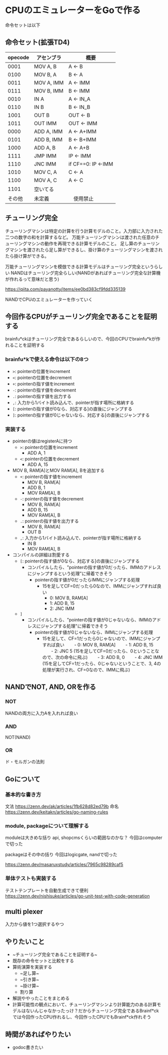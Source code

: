 # CPUのエミュレーターをGoで作る
命令セットは以下
## 命令セット(拡張TD4)
|  opecode  |  アセンブラ  | 概要　|
| ---- | ---- |----|
|  0001  |  MOV A, B  | A <- B|
|  0100  |  MOV B, A  | B <- A|
|  0011  |  MOV A, IMM | A <- IMM|
|  0111  |  MOV B, IMM | B <- IMM|
|  0010  |  IN A  | A <- IN_A|
|  0110  |  IN B  | B <- IN_B|
|  1001  |  OUT B  | OUT <- B|
|  1011  |  OUT IMM  |OUT <- IMM|
|  0000  |  ADD A, IMM  |A <- A+IMM|
|  0101  |  ADD B, IMM  |B <- B+IMM|
|  1000  |  ADD A, B | A <- A+B|
|  1111  |  JMP IMM  | IP <- IMM|
|  1110  |  JNC IMM  | if CF==0: IP <-IMM|
|  1010  |  MOV C, A | C <- A|
|  1100  |  MOV A, C | A <- C|
|  1101  | 空いてる ||
|  その他  |  未定義 |　使用禁止|

## チューリング完全
チューリングマシンは特定の計算を行う計算モデルのこと。入力部に入力された二つの数字の和を計算するなど。
万能チューリングマシンは渡された任意のチューリングマシンの動作を再現できる計算モデルのこと。
足し算のチューリングマシンを渡されたら足し算ができるし、掛け算のチューリングマシンを渡されたら掛け算ができる。

万能チューリングマシンを模倣できる計算モデルはチューリング完全というらしい
NANDはチューリング完全らしい(NANDがあればチューリング完全な計算機が作れるって意味だと思う)

https://qiita.com/payanotty/items/ee0bd383cf9fdd335139

NANDでCPUのエミュレーターを作っていく

## 今回作るCPUがチューリング完全であることを証明する
brainfu\*ckはチューリング完全であるらしいので、今回のCPUでbrainfu\*kが作れることを証明する

### brainfu\*kで使える命令は以下の8つ
- `>`: pointerの位置をincrement
- `<`: pointerの位置をdecrement
- `+`: pointerの指す値をincrement
- `-`: pointerの指す値をdecrement
- `.`: pointerの指す値を出力する
- `,`: 入力から1バイト読み込んで、pointerが指す場所に格納する
- `[`: pointerの指す値が0なら、対応する]の直後にジャンプする
- `]`: pointerの指す値が0じゃないなら、対応する[の直後にジャンプする

### 実装する
- pointerの値はregisterAに持つ
  - `>`: pointerの位置をincrement
    - ADD A, 1
  - `<`: pointerの位置をdecrement
    - ADD A, 15
- MOV B, RAM[A]とMOV RAM[A], Bを追加する
  - `+`: pointerの指す値をincrement
    - MOV B, RAM[A]  
    - ADD B, 1
    - MOV RAM[A], B 
  - `-`: pointerの指す値をdecrement
    - MOV B, RAM[A]  
    - ADD B, 15
    - MOV RAM[A], B 
  - `.`: pointerの指す値を出力する
    - MOV B, RAM[A]  
    - OUT B
  - `,`: 入力から1バイト読み込んで、pointerが指す場所に格納する
    - IN B
    - MOV RAM[A], B 
- コンパイルの詳細は割愛する
  - `[`: pointerの指す値が0なら、対応する]の直後にジャンプする
    - コンパイルしたら、"pointerの指す値が0だったら、IMMのアドレスにジャンプするという処理"に帰着できそう
      - pointerの指す値が0だったらIMMにジャンプする処理
        - 15を足してCF=0だったら0なので、IMMにジャンプすれば良い
          - 0: MOV B, RAM[A]
          - 1: ADD B, 15
          - 2: JNC IMM
  - `]`
    - コンパイルしたら、"pointerの指す値が0じゃないなら、IMMのアドレスにジャンプする処理"に帰着できそう
      - pointerの指す値が0じゃないなら、IMMにジャンプする処理
        - 15を足して、CF=1だったら0じゃないので、IMMにジャンプすれば良い
      　　- 0: MOV B, RAM[A]
      　　- 1: ADD B, 15
      　　- 2: JNC 5 (15を足してCF=0だったら、0ということなので、次の命令に飛ぶ)
      　　- 3: ADD B, 0
      　　- 4: JNC IMM (15を足してCF=1だったら、0じゃないということで、3, 4の処理が実行され、CF=0なので、IMMに飛ぶ)



## NANDでNOT, AND, ORを作る

### NOT
NANDの両方に入力Aを入れれば良い
### AND
NOT(NAND)
### OR
ド・モルガンの法則

## Goについて
### 基本的な書き方
文法
https://zenn.dev/ak/articles/1fb628d82ed79b
命名
https://zenn.dev/keitakn/articles/go-naming-rules

### module, packageについて理解する
moduleは大きめな括り
api, shopcmsくらいの範囲なのかな？
今回はcomputerで切った

packageはその中の括り
今回はlogicgate, nandで切った

https://zenn.dev/masaruxstudy/articles/7965c98289caf5

### 単体テストも実装する
テストテンプレートを自動生成できて便利
https://zenn.dev/nishisuke/articles/go-unit-test-with-code-generation

## multi plexer
入力から値を1つ選択するやつ

## やりたいこと
- ~チューリング完全であることを証明する~
- 既存の命令セットと比較をする
- 算術演算を実装する
  - ~足し算~
  - ~引き算~
  - ~掛け算~
  - 割り算
- 解説ややったことをまとめる
- 計算可能性の観点において、チューリングマシンより計算能力のある計算モデルはないんじゃなかったっけ？だからチューリング完全であるBrainf\*ckでは今回作ったCPU作れるし、今回作ったCPUでもBrainf\*ck作れそう

## 時間があればやりたい
- godoc書きたい
